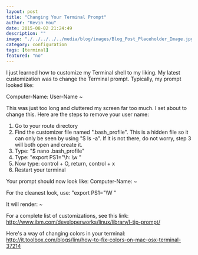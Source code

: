 ```yaml
---
layout: post
title: "Changing Your Terminal Prompt"
author: "Kevin Hou"
date: 2015-08-02 21:24:49
description: ""
image: "./../../../../media/blog/images/Blog_Post_Placeholder_Image.jpg"
category: configuration
tags: [terminal]
featured: "no"
---
```

I just learned how to customize my Terminal shell to my liking. My latest customization was to change the Terminal prompt. Typically, my prompt looked like:

Computer-Name: User-Name ~

This was just too long and cluttered my screen far too much. I set about to change this. Here are the steps to remove your user name:

1. Go to your route directory
2. Find the customizer file named ".bash_profile". This is a hidden file so it can only be seen by using "$ ls -a". If it is not there, do not worry, step 3 will both open and create it.
3. Type: "$ nano .bash_profile"
4. Type: "export PS1="\h: \w "
5. Now type: control + O, return, control + x
6. Restart your terminal

Your prompt should now look like:
Computer-Name: ~

For the cleanest look, use:
"export PS1="\W "

It will render:
~


For a complete list of customizations, see this link:
http://www.ibm.com/developerworks/linux/library/l-tip-prompt/

Here's a way of changing colors in your terminal:
http://it.toolbox.com/blogs/lim/how-to-fix-colors-on-mac-osx-terminal-37214

